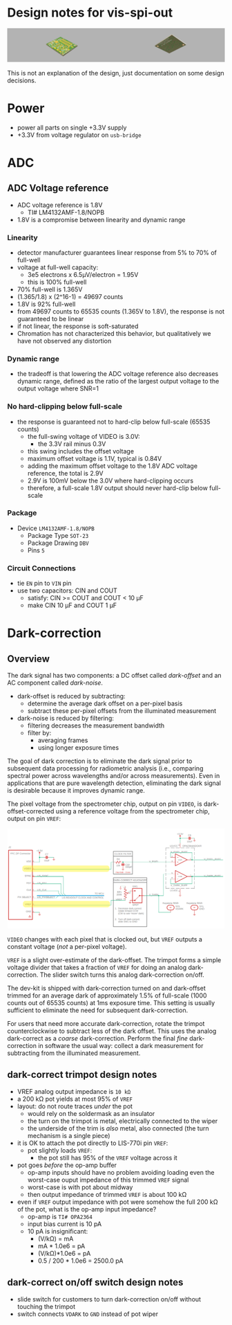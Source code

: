 # Design notes for vis-spi-out

![render](render/pcb.png)

This is not an explanation of the design, just documentation on
some design decisions.

# Power

- power all parts on single +3.3V supply
- +3.3V from voltage regulator on `usb-bridge`

# ADC

## ADC Voltage reference

- ADC voltage reference is 1.8V
    - TI# LM4132AMF-1.8/NOPB
- 1.8V is a compromise between linearity and dynamic range

### Linearity

- detector manufacturer guarantees linear response from 5% to 70%
  of full-well
- voltage at full-well capacity:
    - 3e5 electrons x 6.5µV/electron = 1.95V
    - this is 100% full-well
- 70% full-well is 1.365V
- (1.365/1.8) x (2^16-1) = 49697 counts
- 1.8V is 92% full-well
- from 49697 counts to 65535 counts (1.365V to 1.8V), the
  response is not guaranteed to be linear
- if not linear, the response is soft-saturated
- Chromation has not characterized this behavior, but
  qualitatively we have not observed any distortion

### Dynamic range

- the tradeoff is that lowering the ADC voltage reference also
  decreases dynamic range, defined as the ratio of the largest
  output voltage to the output voltage where SNR=1

### No hard-clipping below full-scale

- the response is guaranteed not to hard-clip below full-scale
  (65535 counts)
    - the full-swing voltage of VIDEO is 3.0V:
        - the 3.3V rail minus 0.3V
    - this swing includes the offset voltage
    - maximum offset voltage is 1.1V, typical is 0.84V
    - adding the maximum offset voltage to the 1.8V ADC voltage
      reference, the total is 2.9V
    - 2.9V is 100mV below the 3.0V where hard-clipping occurs
    - therefore, a full-scale 1.8V output should never hard-clip
      below full-scale

### Package
- Device `LM4132AMF-1.8/NOPB`
    - Package Type `SOT-23`
    - Package Drawing `DBV`
    - Pins `5`

### Circuit Connections
- tie `EN` pin to `VIN` pin
- use two capacitors: CIN and COUT
    - satisfy: CIN >= COUT and COUT < 10 µF
    - make CIN 10 µF and COUT 1 µF

# Dark-correction

## Overview

The dark signal has two components: a DC offset called
*dark-offset* and an AC component called *dark-noise*.

- dark-offset is reduced by subtracting:
    - determine the average dark offset on a per-pixel basis
    - subtract these per-pixel offsets from the illuminated
      measurement
- dark-noise is reduced by filtering:
    - filtering decreases the measurement bandwidth
    - filter by:
        - averaging frames
        - using longer exposure times

The goal of dark correction is to eliminate the dark signal prior
to subsequent data processing for radiometric analysis (i.e.,
comparing spectral power across wavelengths and/or across
measurements). Even in applications that are pure wavelength
detection, eliminating the dark signal is desirable because it
improves dynamic range.

The pixel voltage from the spectrometer chip, output on pin
`VIDEO`, is dark-offset-corrected using a reference voltage from
the spectrometer chip, output on pin `VREF`:

![dark-correction-circuit](../../../img/dark-correction-circuit.PNG)

`VIDEO` changes with each pixel that is clocked out, but `VREF`
outputs a constant voltage (*not* a per-pixel voltage).

`VREF` is a slight over-estimate of the dark-offset. The trimpot
forms a simple voltage divider that takes a fraction of `VREF`
for doing an analog dark-correction. The slider switch turns this
analog dark-correction on/off.

The dev-kit is shipped with dark-correction turned on and
dark-offset trimmed for an average dark of approximately 1.5% of
full-scale (1000 counts out of 65535 counts) at 1ms exposure
time. This setting is usually sufficient to eliminate the need
for subsequent dark-correction.

For users that need more accurate dark-correction, rotate the
trimpot counterclockwise to subtract less of the dark offset.
This uses the analog dark-correct as a *coarse* dark-correction.
Perform the final *fine* dark-correction in software the usual
way: collect a dark measurement for subtracting from the
illuminated measurement.

## dark-correct trimpot design notes

- VREF analog output impedance is `10 kΩ`
- a 200 kΩ pot yields at most 95% of `VREF`
- layout: do not route traces *under* the pot
    - would rely on the soldermask as an insulator
    - the turn on the trimpot is metal, electrically connected to the wiper
    - the underside of the trim is *also* metal, also connected (the turn
      mechanism is a single piece)
- it is OK to attach the pot directly to LIS-770i pin `VREF`:
    - pot slightly loads `VREF`:
        - the pot still has 95% of the `VREF` voltage across it
- pot goes *before* the op-amp buffer
    - op-amp inputs should have no problem avoiding loading even
      the worst-case ouput impedance of this trimmed `VREF`
      signal
    - worst-case is with pot about midway
    - then output impedance of trimmed `VREF` is about 100 kΩ
- even if `VREF` output impedance with pot were somehow the full
  200 kΩ of the pot, what is the op-amp input impedance?
    - op-amp is `TI# OPA2364`
    - input bias current is 10 pA
    - 10 pA is insignificant:
        - (V/kΩ) = mA
        - mA * 1.0e6 = pA
        - (V/kΩ)*1.0e6 = pA
        - 0.5 / 200 * 1.0e6 = 2500.0 pA

## dark-correct on/off switch design notes

- slide switch for customers to turn dark-correction on/off
  without touching the trimpot
- switch connects `VDARK` to `GND` instead of pot wiper

